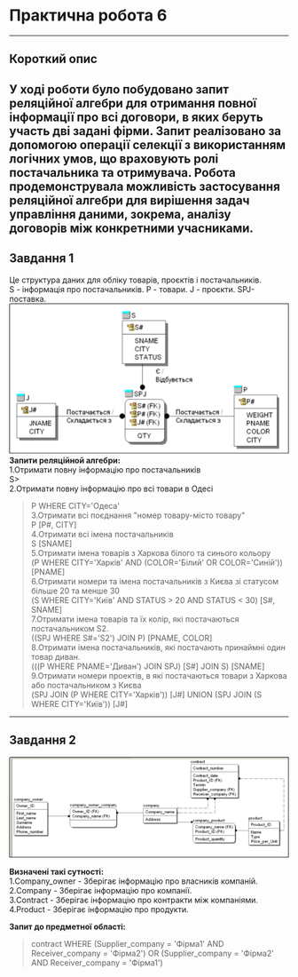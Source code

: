# Практична робота 6
---
Короткий опис
---
У ході роботи було побудовано запит реляційної алгебри для отримання повної інформації про всі договори, в яких беруть участь дві задані фірми. Запит реалізовано за допомогою операції селекції з використанням логічних умов, що враховують ролі постачальника та отримувача. Робота продемонструвала можливість застосування реляційної алгебри для вирішення задач управління даними, зокрема, аналізу договорів між конкретними учасниками.
---
**Завдання 1**<br>
---
Це структура даних для обліку товарів, проєктів і постачальників.<br>
 S - інформація про постачальників.
 P - товари.
 J - проєкти.
 SPJ- поставка.
![ ER- діаграма”](1.png)<br>
**Запити реляційной алгебри:**<br>
1.Отримати повну інформацію про постачальників<br>
S><br>
2.Отримати повну інформацію про всі товари в Одесі<br>
> P WHERE CITY='Одеса'<br>
3.Отримати всі поєднання "номер товару-місто товару"<br>
> P [P#, CITY]<br>
4.Отримати всі імена постачальників <br>
> S [SNAME]<br>
5.Отримати імена товарів з Харкова білого та синього кольору<br>
> (P WHERE CITY='Харків' AND (COLOR='Білий' OR COLOR='Синій')) [PNAME]<br>
6.Отримати номери та імена постачальників з Києва зі статусом більше 20 та менше 30 <br>
> (S WHERE CITY='Київ' AND STATUS > 20 AND STATUS < 30) [S#, SNAME]<br>
7.Отримати імена товарів та їх колір, які постачаються постачальником S2.<br>
> ((SPJ WHERE S#='S2') JOIN P) [PNAME, COLOR]<br>
8.Отримати імена постачальників, які постачають принаймні один товар диван.<br>
> (((P WHERE PNAME='Диван') JOIN SPJ) [S#] JOIN S) [SNAME]<br>
9.Отримати номери проектів, в які постачаються товари з Харкова або постачальником з Києва<br>
> (SPJ JOIN (P WHERE CITY='Харків')) [J#] UNION (SPJ JOIN (S WHERE CITY='Київ')) [J#]<br>
---
**Завдання 2**<br>
---
![ Фізична модель](2.png)<br>

**Визначені такі сутності:**<br>
1.Company_owner - Зберігає інформацію про власників компаній.<br>
2.Company - Зберігає інформацію про компанії.<br>
3.Contract - Зберігає інформацію про контракти між компаніями.<br>
4.Product - Зберігає інформацію про продукти.<br>

**Запит до предметної області:**<br>
> contract WHERE (Supplier_company = 'Фірма1' AND Receiver_company = 'Фірма2') OR (Supplier_company = 'Фірма2' AND Receiver_company = 'Фірма1')
